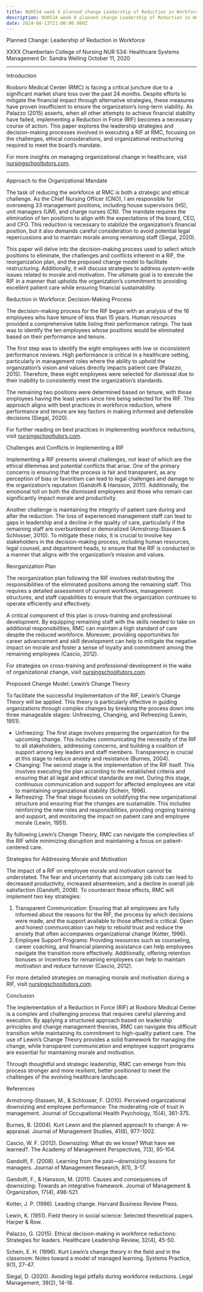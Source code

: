 ```yaml
---
title: NUR534 week 6 planned change Leadership of Reduction in Workforce
description: NUR534 week 6 planned change Leadership of Reduction in Workforce
date: 2024-08-13T21:00:00.000Z
---
```


Planned Change: Leadership of Reduction in Workforce

XXXX
Chamberlain College of Nursing
NUR 534: Healthcare Systems Management
Dr. Sandra Welling
October 11, 2020

***

Introduction

Roxboro Medical Center (RMC) is facing a critical juncture due to a significant market share loss over the past 24 months. Despite efforts to mitigate the financial impact through alternative strategies, these measures have proven insufficient to ensure the organization’s long-term viability. As Palazzo (2015) asserts, when all other attempts to achieve financial stability have failed, implementing a Reduction in Force (RIF) becomes a necessary course of action. This paper explores the leadership strategies and decision-making processes involved in executing a RIF at RMC, focusing on the challenges, ethical considerations, and organizational restructuring required to meet the board’s mandate.

For more insights on managing organizational change in healthcare, visit [nursingschooltutors.com](https://nursingschooltutors.com).

***

Approach to the Organizational Mandate

The task of reducing the workforce at RMC is both a strategic and ethical challenge. As the Chief Nursing Officer (CNO), I am responsible for overseeing 33 management positions, including house supervisors (HS), unit managers (UM), and charge nurses (CN). The mandate requires the elimination of ten positions to align with the expectations of the board, CEO, and CFO. This reduction is necessary to stabilize the organization’s financial position, but it also demands careful consideration to avoid potential legal repercussions and to maintain morale among remaining staff (Siegal, 2020).

This paper will delve into the decision-making process used to select which positions to eliminate, the challenges and conflicts inherent in a RIF, the reorganization plan, and the proposed change model to facilitate restructuring. Additionally, it will discuss strategies to address system-wide issues related to morale and motivation. The ultimate goal is to execute the RIF in a manner that upholds the organization’s commitment to providing excellent patient care while ensuring financial sustainability.

Reduction in Workforce: Decision-Making Process

The decision-making process for the RIF began with an analysis of the 16 employees who have tenure of less than 15 years. Human resources provided a comprehensive table listing their performance ratings. The task was to identify the ten employees whose positions would be eliminated based on their performance and tenure.

The first step was to identify the eight employees with low or inconsistent performance reviews. High performance is critical in a healthcare setting, particularly in management roles where the ability to uphold the organization’s vision and values directly impacts patient care (Palazzo, 2015). Therefore, these eight employees were selected for dismissal due to their inability to consistently meet the organization’s standards.

The remaining two positions were determined based on tenure, with those employees having the least years since hire being selected for the RIF. This approach aligns with best practices in workforce reduction, where performance and tenure are key factors in making informed and defensible decisions (Siegal, 2020).

For further reading on best practices in implementing workforce reductions, visit [nursingschooltutors.com](https://nursingschooltutors.com).

Challenges and Conflicts in Implementing a RIF

Implementing a RIF presents several challenges, not least of which are the ethical dilemmas and potential conflicts that arise. One of the primary concerns is ensuring that the process is fair and transparent, as any perception of bias or favoritism can lead to legal challenges and damage to the organization’s reputation (Gandolfi & Hansson, 2011). Additionally, the emotional toll on both the dismissed employees and those who remain can significantly impact morale and productivity.

Another challenge is maintaining the integrity of patient care during and after the reduction. The loss of experienced management staff can lead to gaps in leadership and a decline in the quality of care, particularly if the remaining staff are overburdened or demoralized (Armstrong-Stassen & Schlosser, 2010). To mitigate these risks, it is crucial to involve key stakeholders in the decision-making process, including human resources, legal counsel, and department heads, to ensure that the RIF is conducted in a manner that aligns with the organization’s mission and values.

Reorganization Plan

The reorganization plan following the RIF involves redistributing the responsibilities of the eliminated positions among the remaining staff. This requires a detailed assessment of current workflows, management structures, and staff capabilities to ensure that the organization continues to operate efficiently and effectively.

A critical component of this plan is cross-training and professional development. By equipping remaining staff with the skills needed to take on additional responsibilities, RMC can maintain a high standard of care despite the reduced workforce. Moreover, providing opportunities for career advancement and skill development can help to mitigate the negative impact on morale and foster a sense of loyalty and commitment among the remaining employees (Cascio, 2012).

For strategies on cross-training and professional development in the wake of organizational change, visit [nursingschooltutors.com](https://nursingschooltutors.com).

Proposed Change Model: Lewin’s Change Theory

To facilitate the successful implementation of the RIF, Lewin’s Change Theory will be applied. This theory is particularly effective in guiding organizations through complex changes by breaking the process down into three manageable stages: Unfreezing, Changing, and Refreezing (Lewin, 1951).

* Unfreezing: The first stage involves preparing the organization for the upcoming change. This includes communicating the necessity of the RIF to all stakeholders, addressing concerns, and building a coalition of support among key leaders and staff members. Transparency is crucial at this stage to reduce anxiety and resistance (Burnes, 2004).
* Changing: The second stage is the implementation of the RIF itself. This involves executing the plan according to the established criteria and ensuring that all legal and ethical standards are met. During this stage, continuous communication and support for affected employees are vital to maintaining organizational stability (Schein, 1996).
* Refreezing: The final stage focuses on solidifying the new organizational structure and ensuring that the changes are sustainable. This includes reinforcing the new roles and responsibilities, providing ongoing training and support, and monitoring the impact on patient care and employee morale (Lewin, 1951).

By following Lewin’s Change Theory, RMC can navigate the complexities of the RIF while minimizing disruption and maintaining a focus on patient-centered care.

Strategies for Addressing Morale and Motivation

The impact of a RIF on employee morale and motivation cannot be understated. The fear and uncertainty that accompany job cuts can lead to decreased productivity, increased absenteeism, and a decline in overall job satisfaction (Gandolfi, 2008). To counteract these effects, RMC will implement two key strategies:

1. Transparent Communication: Ensuring that all employees are fully informed about the reasons for the RIF, the process by which decisions were made, and the support available to those affected is critical. Open and honest communication can help to rebuild trust and reduce the anxiety that often accompanies organizational change (Kotter, 1996).
2. Employee Support Programs: Providing resources such as counseling, career coaching, and financial planning assistance can help employees navigate the transition more effectively. Additionally, offering retention bonuses or incentives for remaining employees can help to maintain motivation and reduce turnover (Cascio, 2012).

For more detailed strategies on managing morale and motivation during a RIF, visit [nursingschooltutors.com](https://nursingschooltutors.com).

Conclusion

The implementation of a Reduction in Force (RIF) at Roxboro Medical Center is a complex and challenging process that requires careful planning and execution. By applying a structured approach based on leadership principles and change management theories, RMC can navigate this difficult transition while maintaining its commitment to high-quality patient care. The use of Lewin’s Change Theory provides a solid framework for managing the change, while transparent communication and employee support programs are essential for maintaining morale and motivation.

Through thoughtful and strategic leadership, RMC can emerge from this process stronger and more resilient, better positioned to meet the challenges of the evolving healthcare landscape.

References

Armstrong-Stassen, M., & Schlosser, F. (2010). Perceived organizational downsizing and employee performance: The moderating role of trust in management. Journal of Occupational Health Psychology, 15(4), 361-375.

Burnes, B. (2004). Kurt Lewin and the planned approach to change: A re-appraisal. Journal of Management Studies, 41(6), 977-1002.

Cascio, W. F. (2012). Downsizing: What do we know? What have we learned?. The Academy of Management Perspectives, 7(3), 95-104.

Gandolfi, F. (2008). Learning from the past—downsizing lessons for managers. Journal of Management Research, 8(1), 3-17.

Gandolfi, F., & Hansson, M. (2011). Causes and consequences of downsizing: Towards an integrative framework. Journal of Management & Organization, 17(4), 498-521.

Kotter, J. P. (1996). Leading change. Harvard Business Review Press.

Lewin, K. (1951). Field theory in social science: Selected theoretical papers. Harper & Row.

Palazzo, G. (2015). Ethical decision-making in workforce reductions: Strategies for leaders. Healthcare Leadership Review, 32(4), 45-50.

Schein, E. H. (1996). Kurt Lewin’s change theory in the field and in the classroom: Notes toward a model of managed learning. Systems Practice, 9(1), 27-47.

Siegal, D. (2020). Avoiding legal pitfalls during workforce reductions. Legal Management, 39(2), 14-18.
